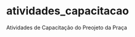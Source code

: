 # atividades_capacitacao
 Atividades de Capacitação do Preojeto da Praça
<a href="https://devdherik.github.io/atividades_capacitacao/atv01/">

